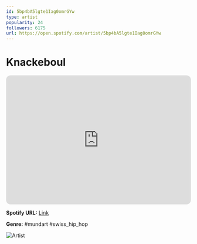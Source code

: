 ```yaml
---
id: 5bp4bA5lgte1Iag0omrGYw
type: artist
popularity: 24
followers: 6175
url: https://open.spotify.com/artist/5bp4bA5lgte1Iag0omrGYw
---
```

# Knackeboul

<iframe style="border-radius:12px" src="https://open.spotify.com/embed/artist/5bp4bA5lgte1Iag0omrGYw" width="100%" height="352" frameBorder="0" allowfullscreen="" allow="autoplay; clipboard-write; encrypted-media; fullscreen; picture-in-picture" loading="lazy"></iframe>

**Spotify URL:** [Link](https://open.spotify.com/artist/5bp4bA5lgte1Iag0omrGYw)

**Genre:**  #mundart #swiss_hip_hop

![Artist](https://i.scdn.co/image/ab6761610000e5eb92a3faa0db82413de7d02ac1)
